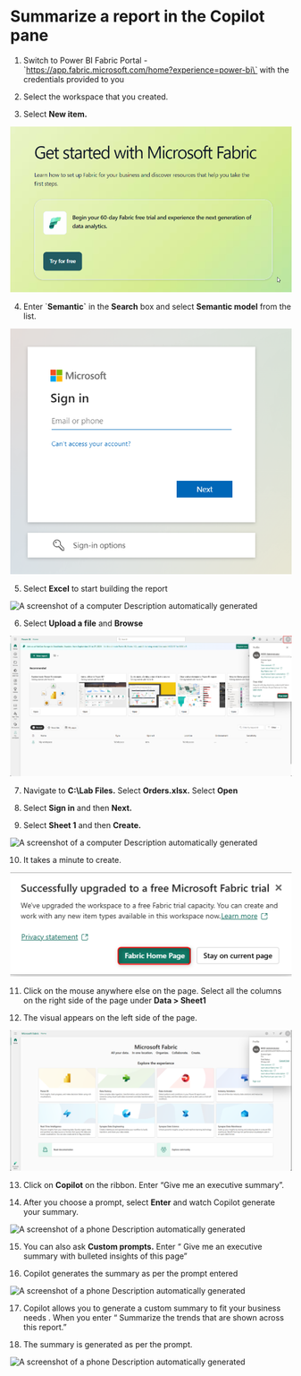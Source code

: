 # Summarize a report in the Copilot pane

1.  Switch to Power BI Fabric Portal -
    \`https://app.fabric.microsoft.com/home?experience=power-bi\` with
    the credentials provided to you

2.  Select the workspace that you created.

3.  Select **New item.**

![](./media/image1.png)

4.  Enter \`**Semantic\`** in the **Search** box and select **Semantic
    model** from the list.

![](./media/image2.png)

5.  Select **Excel** to start building the report

![A screenshot of a computer Description automatically
generated](./media/image3.png)

6.  Select **Upload a file** and **Browse**

![](./media/image4.png)

7.  Navigate to **C:\Lab Files.** Select **Orders.xlsx.** Select
    **Open**

8.  Select **Sign in** and then **Next.**

9.  Select **Sheet 1** and then **Create.**

![A screenshot of a computer Description automatically
generated](./media/image5.png)

10. It takes a minute to create.

![](./media/image6.png)

11. Click on the mouse anywhere else on the page. Select all the columns
    on the right side of the page under **Data \> Sheet1**

12. The visual appears on the left side of the page.

![](./media/image7.png)

13. Click on **Copilot** on the ribbon. Enter “Give me an executive
    summary”.

14. After you choose a prompt, select **Enter** and watch Copilot
    generate your summary.

![A screenshot of a phone Description automatically
generated](./media/image8.png)

15. You can also ask **Custom prompts.** Enter “ Give me an executive
    summary with bulleted insights of this page”

16. Copilot generates the summary as per the prompt entered

![A screenshot of a phone Description automatically
generated](./media/image9.png)

17. Copilot allows you to generate a custom summary to fit your business
    needs . When you enter “ Summarize the trends that are shown across
    this report.”

18. The summary is generated as per the prompt.

![A screenshot of a phone Description automatically
generated](./media/image10.png)
